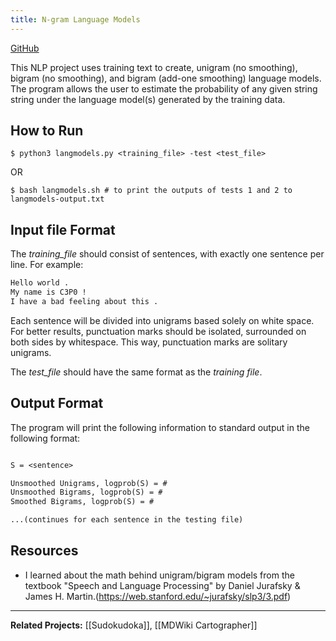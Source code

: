 ```yaml
---
title: N-gram Language Models
---
```


[GitHub](https://github.com/HaydenLeBaron/ngram-langmodels)

This NLP project uses training text to create, unigram (no smoothing), bigram (no smoothing), and bigram (add-one smoothing) language models. The program allows the user to estimate the probability of any given string string under the language model(s) generated by the training data.

## How to Run

```
$ python3 langmodels.py <training_file> -test <test_file>
```
OR
```
$ bash langmodels.sh # to print the outputs of tests 1 and 2 to langmodels-output.txt
```

## Input file Format

The *training_file* should consist of sentences, with exactly one sentence per line. For example:

```txt
Hello world .
My name is C3P0 !
I have a bad feeling about this .
```

Each sentence will be divided into unigrams based solely on white space. For better results, punctuation marks should be isolated, surrounded on both sides by whitespace. This way, punctuation marks are solitary unigrams.

The *test_file* should have the same format as the *training file*.

## Output Format

The program will print the following information to standard output in the following format:
```txt

S = <sentence>

Unsmoothed Unigrams, logprob(S) = #
Unsmoothed Bigrams, logprob(S) = #
Smoothed Bigrams, logprob(S) = #

...(continues for each sentence in the testing file)
```


## Resources

- I learned about the math behind unigram/bigram models from the textbook "Speech and Language Processing" by Daniel Jurafsky & James H. Martin.(https://web.stanford.edu/~jurafsky/slp3/3.pdf)

---

**Related Projects:** [[Sudokudoka]], [[MDWiki Cartographer]]

<!-- **Topics:** [[Natural Language Processing]], [[Statistical Models]], [[Machine Learning]], [[Python]] -->